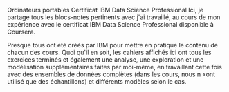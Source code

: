 Ordinateurs portables Certificat IBM Data Science Professional
Ici, je partage tous les blocs-notes pertinents avec j'ai travaillé, au cours de mon expérience avec le certificat IBM Data Science Professional disponible à Coursera.

Presque tous ont été créés par IBM pour mettre en pratique le contenu de chacun des cours. Quoi qu'il en soit, les cahiers affichés ici ont tous les exercices terminés et également une analyse, une exploration et une modélisation supplémentaires faites par moi-même, en travaillant cette fois avec des ensembles de données complètes (dans les cours, nous n «ont utilisé que des échantillons) et différents modèles selon le cas.

